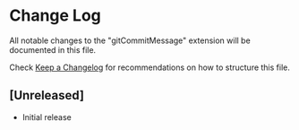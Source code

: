 # Change Log

All notable changes to the "gitCommitMessage" extension will be documented in this file.

Check [Keep a Changelog](http://keepachangelog.com/) for recommendations on how to structure this file.

## [Unreleased]

- Initial release
